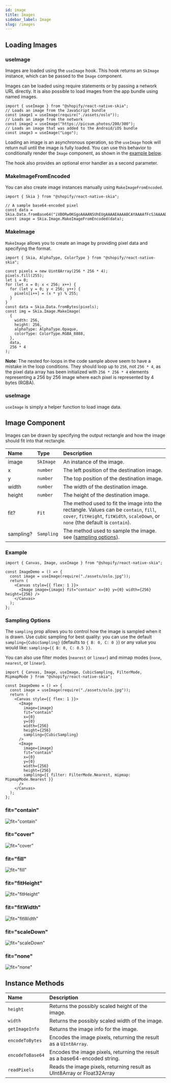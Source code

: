 ```yaml
---
id: image
title: Images
sidebar_label: Image
slug: /images
---
```


## Loading Images

### useImage

Images are loaded using the `useImage` hook. This hook returns an `SkImage` instance, which can be passed to the `Image` component.

Images can be loaded using require statements or by passing a network URL directly. It is also possible to load images from the app bundle using named images.

```tsx twoslash
import { useImage } from "@shopify/react-native-skia";
// Loads an image from the JavaScript bundle
const image1 = useImage(require("./assets/oslo"));
// Loads an image from the network
const image2 = useImage("https://picsum.photos/200/300");
// Loads an image that was added to the Android/iOS bundle
const image3 = useImage("Logo");
```

Loading an image is an asynchronous operation, so the `useImage` hook will return null until the image is fully loaded. You can use this behavior to conditionally render the `Image` component, as shown in the [example below](#example).

The hook also provides an optional error handler as a second parameter.

### MakeImageFromEncoded

You can also create image instances manually using `MakeImageFromEncoded`.

```tsx twoslash
import { Skia } from "@shopify/react-native-skia";

// A sample base64-encoded pixel
const data = Skia.Data.fromBase64("iVBORw0KGgoAAAANSUhEUgAAAAEAAAABCAYAAAAfFcSJAAAADUlEQVR42mP8/5+hHgAHggJ/PchI7wAAAABJRU5ErkJggg==");
const image = Skia.Image.MakeImageFromEncoded(data);
```

### MakeImage

`MakeImage` allows you to create an image by providing pixel data and specifying the format.

```tsx twoslash
import { Skia, AlphaType, ColorType } from "@shopify/react-native-skia";

const pixels = new Uint8Array(256 * 256 * 4);
pixels.fill(255);
let i = 0;
for (let x = 0; x < 256; x++) {
  for (let y = 0; y < 256; y++) {
    pixels[i++] = (x * y) % 255;
  }
}
const data = Skia.Data.fromBytes(pixels);
const img = Skia.Image.MakeImage(
  {
    width: 256,
    height: 256,
    alphaType: AlphaType.Opaque,
    colorType: ColorType.RGBA_8888,
  },
  data,
  256 * 4
);
```

**Note**: The nested for-loops in the code sample above seem to have a mistake in the loop conditions. They should loop up to `256`, not `256 * 4`, as the pixel data array has been initialized with `256 * 256 * 4` elements representing a 256 by 256 image where each pixel is represented by 4 bytes (RGBA).

### useImage

`useImage` is simply a helper function to load image data. 

## Image Component

Images can be drawn by specifying the output rectangle and how the image should fit into that rectangle.

| Name   | Type      | Description                                                                                                                                                   |
| :----- | :-------- | :------------------------------------------------------------------------------------------------------------------------------------------------------------ |
| image  | `SkImage` | An instance of the image.                                                                                                                                               |
| x      | `number`  | The left position of the destination image.                                                                                                                       |
| y      | `number`  | The top position of the destination image.                                                                                                                      |
| width  | `number`  | The width of the destination image.                                                                                                                               |
| height | `number`  | The height of the destination image.                                                                                                                              |
| fit?   | `Fit`     | The method used to fit the image into the rectangle. Values can be `contain`, `fill`, `cover`, `fitHeight`, `fitWidth`, `scaleDown`, or `none` (the default is `contain`). |
| sampling? | `Sampling` | The method used to sample the image. see ([sampling options](/docs/images#sampling-options)). |

### Example

```tsx twoslash
import { Canvas, Image, useImage } from "@shopify/react-native-skia";

const ImageDemo = () => {
  const image = useImage(require("./assets/oslo.jpg"));
  return (
    <Canvas style={{ flex: 1 }}>
      <Image image={image} fit="contain" x={0} y={0} width={256} height={256} />
    </Canvas>
  );
};
```

### Sampling Options

The `sampling` prop allows you to control how the image is sampled when it is drawn.
Use cubic sampling for best quality: you can use the default `sampling={CubicSampling}` (defaults to `{ B: 0, C: 0 }`) or any value you would like: `sampling={{ B: 0, C: 0.5 }}`.

You can also use filter modes (`nearest` or `linear`) and mimap modes (`none`, `nearest`, or `linear`).

```tsx twoslash
import { Canvas, Image, useImage, CubicSampling, FilterMode, MipmapMode } from "@shopify/react-native-skia";

const ImageDemo = () => {
  const image = useImage(require("./assets/oslo.jpg"));
  return (
    <Canvas style={{ flex: 1 }}>
      <Image
        image={image}
        fit="contain"
        x={0}
        y={0}
        width={256}
        height={256}
        sampling={CubicSampling}
      />
      <Image
        image={image}
        fit="contain"
        x={0}
        y={0}
        width={256}
        height={256}
        sampling={{ filter: FilterMode.Nearest, mipmap: MipmapMode.Nearest }}
      />
    </Canvas>
  );
};
```

### fit="contain"

![fit="contain"](assets/images/contain.png)

### fit="cover"

![fit="cover"](assets/images/cover.png)

### fit="fill"

![fit="fill"](assets/images/fill.png)

### fit="fitHeight"

![fit="fitHeight"](assets/images/fitHeight.png)

### fit="fitWidth"

![fit="fitWidth"](assets/images/fitWidth.png)

### fit="scaleDown"

![fit="scaleDown"](assets/images/scaleDown.png)

### fit="none"

![fit="none"](assets/images/none.png)

## Instance Methods

| Name            | Description                                                           |
| :-------------- | :-------------------------------------------------------------------- |
| `height`        | Returns the possibly scaled height of the image.                      |
| `width`         | Returns the possibly scaled width of the image.                       |
| `getImageInfo`  | Returns the image info for the image.                                 |
| `encodeToBytes` | Encodes the image pixels, returning the result as a `UInt8Array`.     |
| `encodeToBase64`| Encodes the image pixels, returning the result as a base64-encoded string. |
| `readPixels`    | Reads the image pixels, returning result as UInt8Array or Float32Array |

